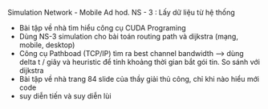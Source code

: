 Simulation
Network - Mobile Ad hod.
NS - 3 : Lấy dữ liệu từ hệ thống
* Bài tập về nhà tìm hiểu công cụ CUDA Programing
* Dùng NS-3 simulation cho bài toán routing path và dijkstra (mạng, mobile, desktop)
* Công cụ Pathboad (TCP/IP) tìm ra best channel bandwidth --> dùng delta t / giây và heuristic để tính khoảng thời gian bắt gói tin. So sánh với dijkstra
* Bài tập về nhà trang 84 slide của thầy giải thủ công, chỉ khi nào hiểu mới code 
* suy diễn tiến và suy diễn lùi
